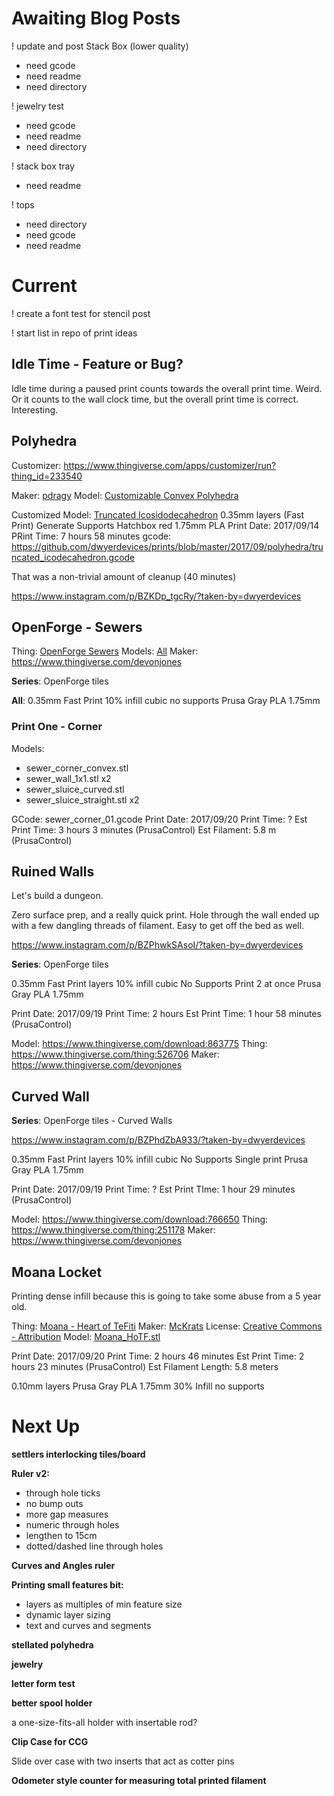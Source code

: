 # Awaiting Blog Posts

! update and post Stack Box (lower quality) 
 - need gcode
 - need readme
 - need directory


! jewelry test
 - need gcode
 - need readme
 - need directory
 
! stack box tray
 - need readme
 
! tops
 - need directory
 - need gcode
 - need readme


# Current

! create a font test for stencil post

! start list in repo of print ideas


## Idle Time - Feature or Bug? 

Idle time during a paused print counts towards the overall print time. Weird. Or it counts to the wall clock time, but the
overall print time is correct. Interesting.

## Polyhedra

Customizer: https://www.thingiverse.com/apps/customizer/run?thing_id=233540

Maker: [pdragy](https://www.thingiverse.com/pdragy)
Model: [Customizable Convex Polyhedra](https://www.thingiverse.com/thing:233540)

Customized Model: [Truncated Icosidodecahedron](https://www.thingiverse.com/thing:2533901)
0.35mm layers (Fast Print)
Generate Supports
Hatchbox red 1.75mm PLA
Print Date: 2017/09/14
PRint Time: 7 hours 58 minutes
gcode: https://github.com/dwyerdevices/prints/blob/master/2017/09/polyhedra/truncated_icodecahedron.gcode

That was a non-trivial amount of cleanup (40 minutes)

https://www.instagram.com/p/BZKDp_tgcRy/?taken-by=dwyerdevices


## OpenForge - Sewers

Thing: [OpenForge Sewers](https://www.thingiverse.com/thing:922445)
Models: [All](https://www.thingiverse.com/thing:922445/zip)
Maker: https://www.thingiverse.com/devonjones

**Series**: OpenForge tiles

**All**:
0.35mm Fast Print
10% infill cubic
no supports
Prusa Gray PLA 1.75mm

### Print One - Corner

Models: 

 - sewer_corner_convex.stl
 - sewer_wall_1x1.stl x2
 - sewer_sluice_curved.stl
 - sewer_sluice_straight.stl x2

GCode: sewer_corner_01.gcode
Print Date: 2017/09/20
Print Time: ?
Est Print Time: 3 hours 3 minutes (PrusaControl)
Est Filament: 5.8 m (PrusaControl)

## Ruined Walls

Let's build a dungeon.

Zero surface prep, and a really quick print. Hole through the wall ended up with a few dangling
threads of filament. Easy to get off the bed as well.

https://www.instagram.com/p/BZPhwkSAsoI/?taken-by=dwyerdevices

**Series**: OpenForge tiles

0.35mm Fast Print layers
10% infill cubic
No Supports
Print 2 at once
Prusa Gray PLA 1.75mm

Print Date: 2017/09/19
Print Time: 2 hours
Est Print Time: 1 hour 58 minutes (PrusaControl)

Model: https://www.thingiverse.com/download:863775
Thing: https://www.thingiverse.com/thing:526706
Maker: https://www.thingiverse.com/devonjones

## Curved Wall

**Series**: OpenForge tiles - Curved Walls

https://www.instagram.com/p/BZPhdZbA933/?taken-by=dwyerdevices

0.35mm Fast Print layers
10% infill cubic
No Supports
Single print
Prusa Gray PLA 1.75mm

Print Date: 2017/09/19
Print Time: ?
Est Print TIme: 1 hour 29 minutes (PrusaControl)

Model: https://www.thingiverse.com/download:766650
Thing: https://www.thingiverse.com/thing:251178
Maker: https://www.thingiverse.com/devonjones


## Moana Locket

Printing dense infill because this is going to take some abuse from a 5 year old.

Thing: [Moana - Heart of TeFiti](https://www.thingiverse.com/thing:2371655)
Maker: [McKrats](https://www.thingiverse.com/McKrats)
License: [Creative Commons - Attribution](http://creativecommons.org/licenses/by/3.0/)
Model: [Moana_HoTF.stl](https://www.thingiverse.com/download:3788981)

Print Date: 2017/09/20
Print Time: 2 hours 46 minutes
Est Print Time: 2 hours 23 minutes (PrusaControl)
Est Filament Length: 5.8 meters
 
0.10mm layers
Prusa Gray PLA 1.75mm
30% Infill
no supports

# Next Up




**settlers interlocking tiles/board**



**Ruler v2:**
- through hole ticks
- no bump outs
 - more gap measures
- numeric through holes
- lengthen to 15cm
- dotted/dashed line through holes

**Curves and Angles ruler**

**Printing small features bit:**
- layers as multiples of min feature size
- dynamic layer sizing
- text and curves and segments

**stellated polyhedra**
 
**jewelry**

**letter form test**

**better spool holder**

 a one-size-fits-all holder with insertable rod?
 
**Clip Case for CCG**

Slide over case with two inserts that act as cotter pins

**Odometer style counter for measuring total printed filament**
